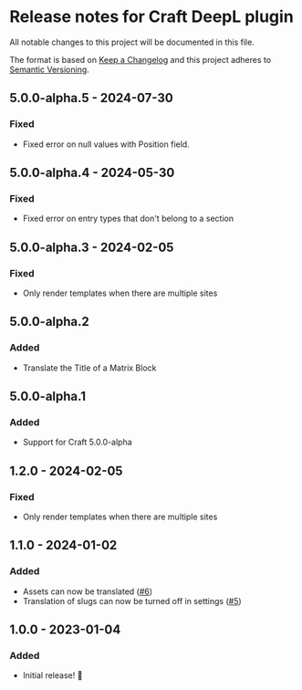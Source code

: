 # Release notes for Craft DeepL plugin

All notable changes to this project will be documented in this file.

The format is based on [Keep a Changelog](http://keepachangelog.com/) and this project adheres to [Semantic Versioning](http://semver.org/).

## 5.0.0-alpha.5 - 2024-07-30
### Fixed
- Fixed error on null values with Position field.


## 5.0.0-alpha.4 - 2024-05-30
### Fixed
- Fixed error on entry types that don't belong to a section

## 5.0.0-alpha.3 - 2024-02-05
### Fixed
- Only render templates when there are multiple sites

## 5.0.0-alpha.2
### Added
- Translate the Title of a Matrix Block

## 5.0.0-alpha.1
### Added
- Support for Craft 5.0.0-alpha

## 1.2.0 - 2024-02-05
### Fixed
- Only render templates when there are multiple sites

## 1.1.0 - 2024-01-02
### Added
- Assets can now be translated ([#6](https://github.com/statikbe/craft-deepl/issues/6))
- Translation of slugs can now be turned off in settings ([#5](https://github.com/statikbe/craft-deepl/issues/5))

## 1.0.0 - 2023-01-04
### Added
- Initial release! 🎉 
